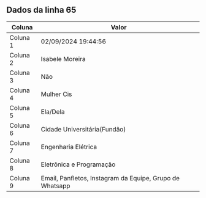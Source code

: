 ## Dados da linha 65

| Coluna | Valor |
|--------|-------|
| Coluna 1 | 02/09/2024 19:44:56 |
| Coluna 2 | Isabele Moreira |
| Coluna 3 | Não |
| Coluna 4 | Mulher Cis |
| Coluna 5 | Ela/Dela |
| Coluna 6 | Cidade Universitária(Fundão) |
| Coluna 7 | Engenharia Elétrica |
| Coluna 8 | Eletrônica e Programação |
| Coluna 9 | Email, Panfletos, Instagram da Equipe, Grupo de Whatsapp |
